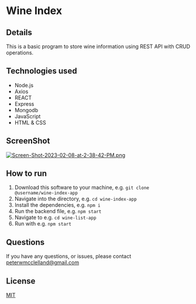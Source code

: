
# Wine Index

## Details

This is a basic program to store wine information using REST API with CRUD operations.

## Technologies used

- Node.js
- Axios 
- REACT
- Express
- Mongodb
- JavaScript
- HTML & CSS

## ScreenShot

[![Screen-Shot-2023-02-08-at-2-38-42-PM.png](https://i.postimg.cc/SKHZvHtC/Screen-Shot-2023-02-08-at-2-38-42-PM.png)](https://postimg.cc/bGHHGVPw)


## How to run 

1. Download this software to your machine, e.g. `git clone @username/wine-index-app`
2. Navigate into the directory, e.g. `cd wine-index-app`
3. Install the dependencies, e.g. `npm i`
4. Run the backend file, e.g. `npm start`
5. Navigate to e.g. `cd wine-list-app`
6. Run with e.g. `npm start`

## Questions

If you have any questions, or issues, please contact [peterwmcclelland@gmail.com](insert-your-email-address)

## License 
[MIT](/LICENSE)